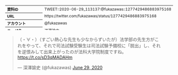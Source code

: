 <table style="font-size: 9pt; width: 610px; margin-bottom: 20px; height: 80px;">
<tbody>
    <tr>
        <th align=left>資料ID</th>
        <td align=left>TWEET::2020-06-29_113137:@fukazawas::1277429486883975168</td>
    </tr>
    <tr>
        <th align=left>URL</th>
        <td align=left>https://twitter.com/fukazawas/status/1277429486883975168</td>
    </tr>
    <tr>
        <th align=left>アカウント</th>
        <td align=left>@fukazawas</td>
    </tr>
    <tr>
        <th align=left>ユーザ名</th>
        <td align=left>深澤諭史</td>
    </tr>
    <tr>
        <th align=left>ツイートの記録日時</th>
        <td align=left>created_at 2022-08-24_1059</td>
    </tr>
</tbody>
</table>
<blockquote class="twitter-tweet" data-width="450"  data-lang="ja"><p lang="ja" dir="ltr">（・∀・）（すごい熱心な先生も少なからずいたが）法学部の先生方がこれをやって、それで司法試験受験生は司法試験予備校に「脱出」し、それを逆恨みして出来上がったのが法科大学院制度ですね。 <a href="https://t.co/sD3qMADAHm">https://t.co/sD3qMADAHm</a></p>&mdash; 深澤諭史 (@fukazawas) <a href="https://twitter.com/fukazawas/status/1277429486883975168?ref_src=twsrc%5Etfw">June 29, 2020</a></blockquote>
<script async src="https://platform.twitter.com/widgets.js" charset="utf-8"></script>


